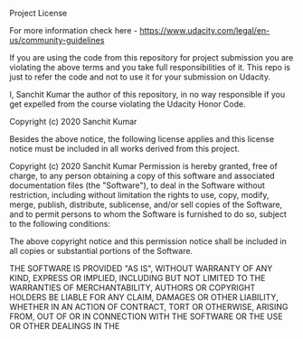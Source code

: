 Project License



For more information check here - https://www.udacity.com/legal/en-us/community-guidelines

If you are using the code from this repository for project submission you are violating the above terms and you take full responsibilities of it. This repo is just to refer the code and not to use it for your submission on Udacity.

I, Sanchit Kumar the author of this repository, in no way responsible if you get expelled from the course violating the Udacity Honor Code.

Copyright (c) 2020 Sanchit Kumar

Besides the above notice, the following license applies and this license notice must be included in all works derived from this project.


Copyright (c) 2020 Sanchit Kumar
Permission is hereby granted, free of charge, to any person obtaining a copy
of this software and associated documentation files (the "Software"), to deal
in the Software without restriction, including without limitation the rights
to use, copy, modify, merge, publish, distribute, sublicense, and/or sell
copies of the Software, and to permit persons to whom the Software is
furnished to do so, subject to the following conditions:

The above copyright notice and this permission notice shall be included in all
copies or substantial portions of the Software.

THE SOFTWARE IS PROVIDED "AS IS", WITHOUT WARRANTY OF ANY KIND, EXPRESS OR
IMPLIED, INCLUDING BUT NOT LIMITED TO THE WARRANTIES OF MERCHANTABILITY,
AUTHORS OR COPYRIGHT HOLDERS BE LIABLE FOR ANY CLAIM, DAMAGES OR OTHER
LIABILITY, WHETHER IN AN ACTION OF CONTRACT, TORT OR OTHERWISE, ARISING FROM,
OUT OF OR IN CONNECTION WITH THE SOFTWARE OR THE USE OR OTHER DEALINGS IN THE
